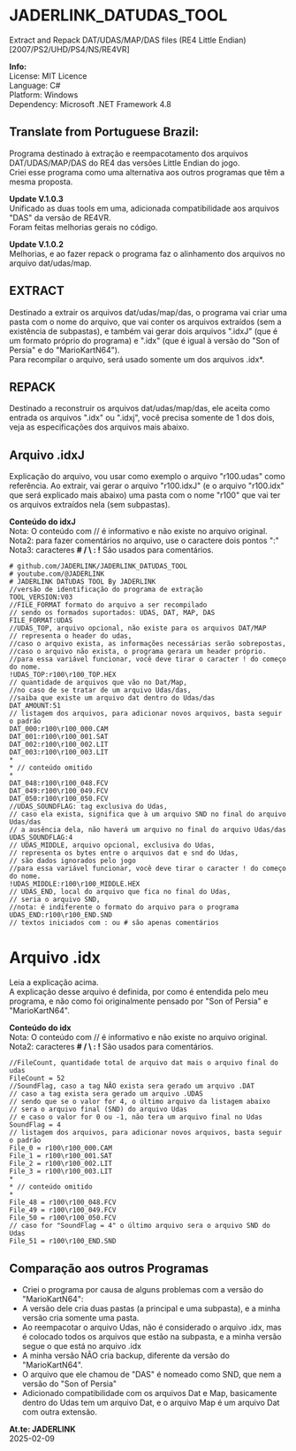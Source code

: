 # **JADERLINK_DATUDAS_TOOL**

Extract and Repack DAT/UDAS/MAP/DAS files (RE4 Little Endian) [2007/PS2/UHD/PS4/NS/RE4VR]

**Info:**
<br>License: MIT Licence
<br>Language: C#
<br>Platform: Windows
<br>Dependency: Microsoft .NET Framework 4.8

## Translate from Portuguese Brazil:

Programa destinado à extração e reempacotamento dos arquivos DAT/UDAS/MAP/DAS do RE4 das versões Little Endian do jogo.
<br>Criei esse programa como uma alternativa aos outros programas que têm a mesma proposta.

**Update V.1.0.3**
<br>Unificado as duas tools em uma, adicionada compatibilidade aos arquivos "DAS" da versão de RE4VR. 
<br>Foram feitas melhorias gerais no código.

**Update V.1.0.2**
<br>Melhorias, e ao fazer repack o programa faz o alinhamento dos arquivos no arquivo dat/udas/map.

## EXTRACT

Destinado a extrair os arquivos dat/udas/map/das, o programa vai criar uma pasta com o nome do arquivo, que vai conter os arquivos extraídos (sem a existência de subpastas), e também vai gerar dois arquivos ".idxJ" (que é um formato próprio do programa) e ".idx" (que é igual à versão do "Son of Persia" e do "MarioKartN64").
<br>Para recompilar o arquivo, será usado somente um dos arquivos .idx*.

## REPACK

Destinado a reconstruir os arquivos dat/udas/map/das, ele aceita como entrada os arquivos ".idx" ou ".idxj", você precisa somente de 1 dos dois, veja as especificações dos arquivos mais abaixo.

## Arquivo .idxJ
Explicação do arquivo, vou usar como exemplo o arquivo "r100.udas" como referência. Ao extrair, vai gerar o arquivo "r100.idxJ" (e o arquivo "r100.idx" que será explicado mais abaixo) uma pasta com o nome "r100" que vai ter os arquivos extraídos nela (sem subpastas).

**Conteúdo do idxJ**
<br>Nota: O conteúdo com // é informativo e não existe no arquivo original.
<br>Nota2: para fazer comentários no arquivo, use o caractere dois pontos ":"
<br>Nota3: caracteres **# / \\ : !** São usados para comentários.

```
# github.com/JADERLINK/JADERLINK_DATUDAS_TOOL
# youtube.com/@JADERLINK
# JADERLINK DATUDAS TOOL By JADERLINK
//versão de identificação do programa de extração
TOOL_VERSION:V03
//FILE_FORMAT formato do arquivo a ser recompilado
// sendo os formados suportados: UDAS, DAT, MAP, DAS
FILE_FORMAT:UDAS
//UDAS_TOP, arquivo opcional, não existe para os arquivos DAT/MAP
// representa o header do udas, 
//caso o arquivo exista, as informações necessárias serão sobrepostas, 
//caso o arquivo não exista, o programa gerara um header próprio.
//para essa variável funcionar, você deve tirar o caracter ! do começo do nome.
!UDAS_TOP:r100\r100_TOP.HEX
// quantidade de arquivos que vão no Dat/Map,
//no caso de se tratar de um arquivo Udas/das,
//saiba que existe um arquivo dat dentro do Udas/das
DAT_AMOUNT:51
// listagem dos arquivos, para adicionar novos arquivos, basta seguir o padrão
DAT_000:r100\r100_000.CAM
DAT_001:r100\r100_001.SAT
DAT_002:r100\r100_002.LIT
DAT_003:r100\r100_003.LIT
*
* // conteúdo omitido
*
DAT_048:r100\r100_048.FCV
DAT_049:r100\r100_049.FCV
DAT_050:r100\r100_050.FCV
//UDAS_SOUNDFLAG: tag exclusiva do Udas,
// caso ela exista, significa que à um arquivo SND no final do arquivo Udas/das
// a ausência dela, não haverá um arquivo no final do arquivo Udas/das
UDAS_SOUNDFLAG:4
// UDAS_MIDDLE, arquivo opcional, exclusiva do Udas,
// representa os bytes entre o arquivos dat e snd do Udas,
// são dados ignorados pelo jogo
//para essa variável funcionar, você deve tirar o caracter ! do começo do nome.
!UDAS_MIDDLE:r100\r100_MIDDLE.HEX
// UDAS_END, local do arquivo que fica no final do Udas,
// seria o arquivo SND, 
//nota: é indiferente o formato do arquivo para o programa
UDAS_END:r100\r100_END.SND
// textos iniciados com : ou # são apenas comentários
```

# Arquivo .idx
Leia a explicação acima.
<br>A explicação desse arquivo é definida, por como é entendida pelo meu programa, e não como foi originalmente pensado por "Son of Persia" e "MarioKartN64".

**Conteúdo do idx**
<br>Nota: O conteúdo com // é informativo e não existe no arquivo original.
<br>Nota2: caracteres **# / \\ : !** São usados para comentários.

```
//FileCount, quantidade total de arquivo dat mais o arquivo final do udas
FileCount = 52
//SoundFlag, caso a tag NÃO exista sera gerado um arquivo .DAT
// caso a tag exista sera gerado um arquivo .UDAS
// sendo que se o valor for 4, o último arquivo da listagem abaixo
// sera o arquivo final (SND) do arquivo Udas
// e caso o valor for 0 ou -1, não tera um arquivo final no Udas
SoundFlag = 4
// listagem dos arquivos, para adicionar novos arquivos, basta seguir o padrão
File_0 = r100\r100_000.CAM
File_1 = r100\r100_001.SAT
File_2 = r100\r100_002.LIT
File_3 = r100\r100_003.LIT
*
* // conteúdo omitido
*
File_48 = r100\r100_048.FCV
File_49 = r100\r100_049.FCV
File_50 = r100\r100_050.FCV
// caso for "SoundFlag = 4" o último arquivo sera o arquivo SND do Udas
File_51 = r100\r100_END.SND
```

## Comparação aos outros Programas

* Criei o programa por causa de alguns problemas com a versão do "MarioKartN64":
* A versão dele cria duas pastas (a principal e uma subpasta), e a minha versão cria somente uma pasta.
* Ao reempacotar o arquivo Udas, não é considerado o arquivo .idx, mas é colocado todos os arquivos que estão na subpasta, e a minha versão segue o que está no arquivo .idx
* A minha versão NÃO cria backup, diferente da versão do "MarioKartN64".
* O arquivo que ele chamou de "DAS" é nomeado como SND, que nem a versão do "Son of Persia"
* Adicionado compatibilidade com os arquivos Dat e Map, basicamente dentro do Udas tem um arquivo Dat, e o arquivo Map é um arquivo Dat com outra extensão.

**At.te: JADERLINK**
<br>2025-02-09